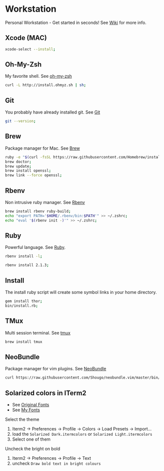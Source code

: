 # Workstation

Personal Workstation - Get started in seconds!
See [Wiki](https://github.com/vnegrisolo/workstation/wiki) for more info.

## Xcode (MAC)

```bash
xcode-select --install;
```

## Oh-My-Zsh

My favorite shell. See [oh-my-zsh](https://github.com/robbyrussell/oh-my-zsh)

```bash
curl -L http://install.ohmyz.sh | sh;
```

## Git

You probably have already installed git. See [Git](http://git-scm.com/doc)

```bash
git --version;
```

## Brew

Package manager for Mac. See [Brew](http://brew.sh/)

```bash
ruby -e "$(curl -fsSL https://raw.githubusercontent.com/Homebrew/install/master/install)";
brew doctor;
brew update;
brew install openssl;
brew link --force openssl;
```

## Rbenv

Non intrusive ruby manager. See [Rbenv](https://github.com/sstephenson/rbenv)

```bash
brew install rbenv ruby-build;
echo "export PATH='$HOME/.rbenv/bin:$PATH'" >> ~/.zshrc;
echo "eval '$(rbenv init -)'" >> ~/.zshrc;
```

## Ruby

Powerful language. See [Ruby](https://www.ruby-lang.org/en/).

```bash
rbenv install -l;
```

```bash
rbenv install 2.1.3;
```

## Install

The install ruby script will create some symbol links in your home directory.

```bash
gem install thor;
bin/install.rb;
```

## TMux

Multi session terminal. See [tmux](http://tmux.sourceforge.net/)

```bash
brew install tmux
```

## NeoBundle

Package manager for vim plugins. See [NeoBundle](https://github.com/Shougo/neobundle.vim)

```bash
curl https://raw.githubusercontent.com/Shougo/neobundle.vim/master/bin/install.sh | sh
```

## Solarized colors in ITerm2

* See [Original Fonts](https://github.com/altercation/solarized/tree/master/iterm2-colors-solarized)
* See [My Fonts](https://github.com/vnegrisolo/workstation/tree/master/iterm2)

Select the theme

1. Iterm2 -> Preferences -> Profile -> Colors -> Load Presets -> Import...
2. load the `Solarized Dark.itermcolors` or `Solarized Light.itermcolors`
3. Select one of them

Uncheck the bright on bold

1. Iterm2 -> Preferences -> Profile -> Text
2. uncheck `Draw bold text in bright colours`


